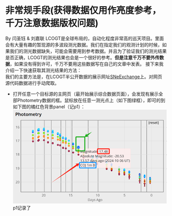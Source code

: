 # 非常规手段(获得数据仅用作亮度参考，千万注意数据版权问题)
By 闫圣钰 & 刘嘉联
LCOGT是全球布局的，自动化程度非常高的巡天项目。里面会有大量有趣的暂现源的多波段测光数据。我们在指定我们的观测计划的时候，如果我们的测光数据缺失，可能会需要用到参考数据。并且为了验证我们的测光结果是否正确，LCOGT的测光结果也会是一个很好的参考。**但是注意千万不要外传数据**，如果没有得到许可，千万不要用这些数据写在自己的文章中发表。
接下来我介绍一下快速获取其测光结果的方法：   
我们的主要方法是，在LCOGT半公开数据的展示网址[SNeExchange](https://supernova.exchange/public/)上。对网页源代码数据进行手动爬取。
   - 打开任意一个目标源的主网页（最开始展示综合数据页面），会发现有展示全部Photometry数据的框。鼠标放在任意一测光点上（如下图绿框），即可的到如下图的橘红色背景panel（记p1）：
   ![alt text](image.png)  
   p1记录了